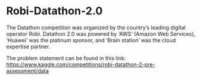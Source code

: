 # Robi-Datathon-2.0
The Datathon competition was organized by the country’s leading digital operator Robi. Datathon 2.0 was powered by ‘AWS’ (Amazon Web Services), ‘Huawei’ was the platinum sponsor, and ‘Brain station’ was the cloud expertise partner.

The problem statement can be found in this link: https://www.kaggle.com/competitions/robi-datathon-2-pre-assessment/data
